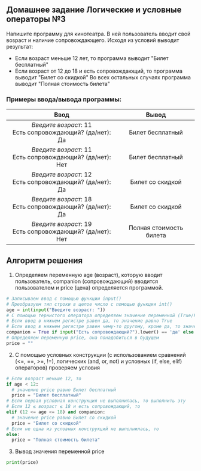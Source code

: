 ## Домашнее задание Логические и условные операторы №3
Напишите программу для кинотеатра. В ней пользователь вводит свой возраст и наличие сопровождающего. Исходя из условий выводит результат:
  - Если возраст меньше 12 лет, то программа выводит "Билет бесплатный"
  - Если возраст от 12 до 18 и есть сопровождающий, то программа выводит "Билет со скидкой"
Во всех остальных случаях программа выводит "Полная стоимость билета"


### Примеры ввода/вывода программы:
| Ввод  | Вывод |
|:------------------------:|:---------------:|
| *Введите возраст*: 11 <br> Есть сопровождающий? (да/нет): Да | Билет бесплатный |
| *Введите возраст*: 11 <br> Есть сопровождающий? (да/нет): Нет | Билет бесплатный |
| *Введите возраст*: 12 <br> Есть сопровождающий? (да/нет): Да | Билет со скидкой |
| *Введите возраст*: 18 <br> Есть сопровождающий? (да/нет): Да | Билет со скидкой |
| *Введите возраст*: 19 <br> Есть сопровождающий? (да/нет): Нет | Полная стоимость билета |


## Алгоритм решения 
1. Определяем переменную age (возраст), которую вводит пользователь, companion (сопровождающий) вводится пользователем и price (цена) определяется программой.
```py
# Записываем ввод с помощью функции input()
# Преобразуем тип строки в целое число с помощью функции int()
age = int(input("Введите возраст: "))
# С помощью тернистого оператора определяем значение переменной (True/False)
# Если ввод в нижнем регистре равен да, то значение равно True
# Если ввод в нижнем регистре равен чему-то другому, кроме да, то значение равно False
companion = True if input("Есть сопровождающий?").lower() == 'да' else False
# Определяем переменную price, она понадобиться в будущем
price = ""
```
2. С помощью условных конструкции (с использованием сравнений (<=, ==, >=, !=), логических (and, or, not) и условных (if, else, elif) операторов) проверяем условия
```py
# Если возраст меньше 12, то
if age < 12:
  # значение price равно Билет бесплатный
  price = "Билет бесплатный"
# Если первая условная конструкция не выполнилась, то выполнить эту
# Если 12 ≤ возраст ≤ 18 и есть сопровождающий, то
elif (12 <= age <= 18) and companion:
  # значение price равно Билет со скидкой
  price = "Билет со скидкой"
# Если не одна из условных конструкций не выполнилась, то
else:
  price = "Полная стоимость билета"
```
3. Вывод значения переменной price
```py
print(price)
```
